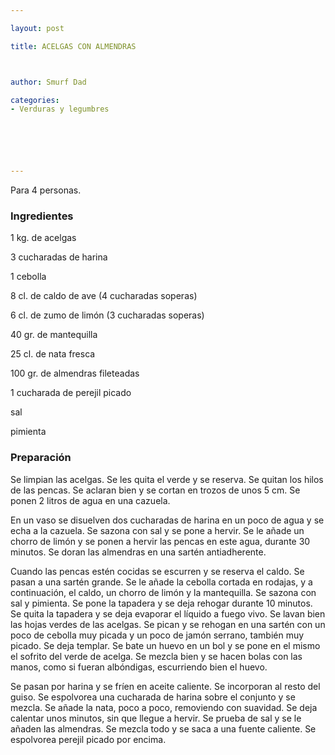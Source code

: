 ```yaml
---

layout: post

title: ACELGAS CON ALMENDRAS



author: Smurf Dad

categories:
- Verduras y legumbres






---
```


Para 4 personas.

<h3>Ingredientes</h3>

1 kg. de acelgas

3 cucharadas de harina

1 cebolla

8 cl. de caldo de ave (4 cucharadas soperas)

6 cl. de zumo de limón (3 cucharadas soperas)

40 gr. de mantequilla

25 cl. de nata fresca

100 gr. de almendras fileteadas

1 cucharada de perejil picado

sal

pimienta

<h3>Preparación</h3>

Se limpian las acelgas. Se les quita el verde y se reserva. Se quitan los hilos de las pencas. Se aclaran bien y se cortan en trozos de unos 5 cm. Se ponen 2 litros de agua en una cazuela.

En un vaso se disuelven dos cucharadas de harina en un poco de agua y se echa a la cazuela. Se sazona con sal y se pone a hervir. Se le añade un chorro de limón y se ponen a hervir las pencas en este agua, durante 30 minutos. Se doran las almendras en una sartén antiadherente.

Cuando las pencas estén cocidas se escurren y se reserva el caldo. Se pasan a una sartén grande. Se le añade la cebolla cortada en rodajas, y a continuación, el caldo, un chorro de limón y la mantequilla. Se sazona con sal y pimienta. Se pone la tapadera y se deja rehogar durante 10 minutos. Se quita la tapadera y se deja evaporar el líquido a fuego vivo. Se lavan bien las hojas verdes de las acelgas. Se pican y se rehogan en una sartén con un poco de cebolla muy picada y un poco de jamón serrano, también muy picado. Se deja templar. Se bate un huevo en un bol y se pone en el mismo el sofrito del verde de acelga. Se mezcla bien y se hacen bolas con las manos, como si fueran albóndigas, escurriendo bien el huevo.

Se pasan por harina y se fríen en aceite caliente. Se incorporan al resto del guiso. Se espolvorea una cucharada de harina sobre el conjunto y se mezcla. Se añade la nata, poco a poco, removiendo con suavidad. Se deja calentar unos minutos, sin que llegue a hervir. Se prueba de sal y se le añaden las almendras. Se mezcla todo y se saca a una fuente caliente. Se espolvorea perejil picado por encima.